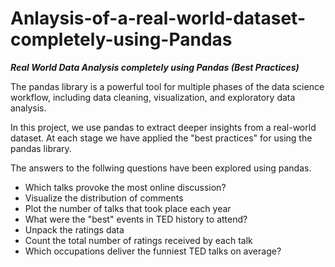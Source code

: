 # Anlaysis-of-a-real-world-dataset-completely-using-Pandas

**_Real World Data Analysis completely using Pandas (Best Practices)_**

The pandas library is a powerful tool for multiple phases of the data science workflow, including data cleaning, visualization, and exploratory data analysis.

In this project, we use pandas to extract deeper insights from a real-world dataset. At each stage we have applied the "best practices" for using the pandas library. 

The answers to the follwing questions have been explored using pandas.

- Which talks provoke the most online discussion?
- Visualize the distribution of comments
- Plot the number of talks that took place each year
- What were the "best" events in TED history to attend?
- Unpack the ratings data
- Count the total number of ratings received by each talk
- Which occupations deliver the funniest TED talks on average?
